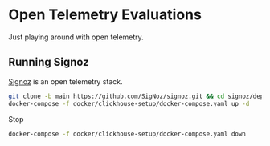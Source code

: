 # Open Telemetry Evaluations

Just playing around with open telemetry.

## Running Signoz

[Signoz](https://signoz.io/docs/install/docker) is an open telemetry stack.

```bash
git clone -b main https://github.com/SigNoz/signoz.git && cd signoz/deploy/
docker-compose -f docker/clickhouse-setup/docker-compose.yaml up -d
```

Stop

```bash
docker-compose -f docker/clickhouse-setup/docker-compose.yaml down
```
